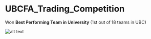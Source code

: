 # UBCFA_Trading_Competition

Won **Best Performing Team in University** (1st out of 18 teams in UBC)

![alt text](https://github.com/mrchessmaster/UBCFA_Trading_Competition_2016/blob/master/certificate.png "Certificate")
